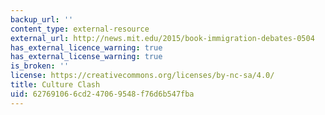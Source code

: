 ```yaml
---
backup_url: ''
content_type: external-resource
external_url: http://news.mit.edu/2015/book-immigration-debates-0504
has_external_licence_warning: true
has_external_license_warning: true
is_broken: ''
license: https://creativecommons.org/licenses/by-nc-sa/4.0/
title: Culture Clash
uid: 62769106-6cd2-4706-9548-f76d6b547fba
---
```

